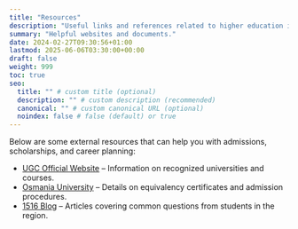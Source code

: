 ```yaml
---
title: "Resources"
description: "Useful links and references related to higher education in Andhra Pradesh and Telangana."
summary: "Helpful websites and documents."
date: 2024-02-27T09:30:56+01:00
lastmod: 2025-06-06T03:30:00+00:00
draft: false
weight: 999
toc: true
seo:
  title: "" # custom title (optional)
  description: "" # custom description (recommended)
  canonical: "" # custom canonical URL (optional)
  noindex: false # false (default) or true
---
```


Below are some external resources that can help you with admissions, scholarships, and career planning:

- [UGC Official Website](https://www.ugc.gov.in/) – Information on recognized universities and courses.
- [Osmania University](https://www.osmania.ac.in/) – Details on equivalency certificates and admission procedures.
- [1516 Blog](https://1516.co.in/blog/) – Articles covering common questions from students in the region.
